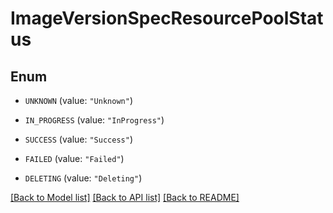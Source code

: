 # ImageVersionSpecResourcePoolStatus

## Enum


* `UNKNOWN` (value: `"Unknown"`)

* `IN_PROGRESS` (value: `"InProgress"`)

* `SUCCESS` (value: `"Success"`)

* `FAILED` (value: `"Failed"`)

* `DELETING` (value: `"Deleting"`)


[[Back to Model list]](../README.md#documentation-for-models) [[Back to API list]](../README.md#documentation-for-api-endpoints) [[Back to README]](../README.md)


